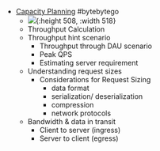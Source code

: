 - [Capacity Planning](https://blog.bytebytego.com/p/capacity-planning) #bytebytego
	- ![](https://substackcdn.com/image/fetch/w_1456,c_limit,f_auto,q_auto:good,fl_progressive:steep/https%3A%2F%2Fsubstack-post-media.s3.amazonaws.com%2Fpublic%2Fimages%2F3a525cba-c727-4d83-9477-0f4307e90a09_1600x1577.png){:height 508, :width 518}
	- Throughput Calculation
	- Throughput hint scenario
		- Throughput through DAU scenario
		- Peak QPS
		- Estimating server requirement
	- Understanding request sizes
		- Considerations for Request Sizing
			- data format
			- serialization/ deserialization
			- compression
			- network protocols
	- Bandwidth & data in transit
		- Client to server (ingress)
		- Server to client (egress)